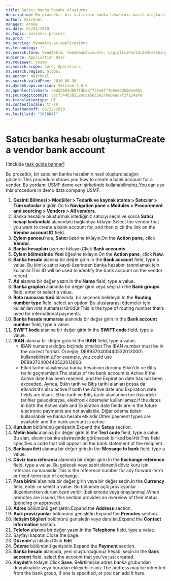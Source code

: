 ```yaml
---
title: Satıcı banka hesabı oluşturma
description: Bu prosedür, bir satıcının banka hesabının nasıl oluşturulacağını gösterir.
author: mkirknel
manager: AnnBe
ms.date: 07/01/2019
ms.topic: business-process
ms.prod: ''
ms.service: dynamics-ax-applications
ms.technology: ''
ms.search.form: VendTable, VendBankAccounts, LogisticsPostalAddressSingle
audience: Application User
ms.reviewer: josaw
ms.search.scope: Core, Operations
ms.search.region: Global
ms.author: mkirknel
ms.search.validFrom: 2016-06-30
ms.dyn365.ops.version: Version 7.0.0
ms.openlocfilehash: c8dd3664d86ffdb8bf731a6ff1e0ed60b50eed61
ms.sourcegitcommit: cbcf344b3b552acca56c3e27606eac7f2f124afe
ms.translationtype: HT
ms.contentlocale: tr-TR
ms.lasthandoff: 08/22/2019
ms.locfileid: "1916841"
---
```

# <a name="create-a-vendor-bank-account"></a><span data-ttu-id="560b4-103">Satıcı banka hesabı oluşturma</span><span class="sxs-lookup"><span data-stu-id="560b4-103">Create a vendor bank account</span></span>

[!include [task guide banner](../../includes/task-guide-banner.md)]

<span data-ttu-id="560b4-104">Bu prosedür, bir satıcının banka hesabının nasıl oluşturulacağını gösterir.</span><span class="sxs-lookup"><span data-stu-id="560b4-104">This procedure shows you how to create a bank account for a vendor.</span></span> <span data-ttu-id="560b4-105">Bu yordamı USMF demo veri şirketinde kullanabilirsiniz.</span><span class="sxs-lookup"><span data-stu-id="560b4-105">You can use this procedure in demo data company USMF.</span></span>

1. <span data-ttu-id="560b4-106">**Gezinti Bölmesi > Modüller > Tedarik ve kaynak atama > Satıcılar > Tüm satıcılar**'a gidin.</span><span class="sxs-lookup"><span data-stu-id="560b4-106">Go to **Navigation pane > Modules > Procurement and sourcing > Vendors > All vendors**.</span></span>
2. <span data-ttu-id="560b4-107">Banka hesabını oluşturmak istediğiniz satıcıyı seçin ve sonra **Satıcı hesap kodundaki** alanındaki bağlantıya tıklayın.</span><span class="sxs-lookup"><span data-stu-id="560b4-107">Select the vendor that you want to create a bank account for, and then click the link on the **Vendor account ID** field.</span></span>
3. <span data-ttu-id="560b4-108">**Eylem panosu**'nda, **Satıcı** üzerine tıklayın.</span><span class="sxs-lookup"><span data-stu-id="560b4-108">On the **Action pane**, click **Vendor**.</span></span>
4. <span data-ttu-id="560b4-109">**Banka hesapları** üzerine tıklayın.</span><span class="sxs-lookup"><span data-stu-id="560b4-109">Click **Bank accounts**.</span></span>
5. <span data-ttu-id="560b4-110">**Eylem bölmesinde** **Yeni** öğesine tıklayın.</span><span class="sxs-lookup"><span data-stu-id="560b4-110">On the **Action pane**, click **New**.</span></span>
6. <span data-ttu-id="560b4-111">**Banka hesabı** alanına bir değer girin.</span><span class="sxs-lookup"><span data-stu-id="560b4-111">In the **Bank account** field, type a value.</span></span> <span data-ttu-id="560b4-112">Bu kimlik satıcı kaydı üzerinden banka hesabını tanımlamak için kullanılır.</span><span class="sxs-lookup"><span data-stu-id="560b4-112">This ID will be used to identify the bank account on the vendor record.</span></span>  
7. <span data-ttu-id="560b4-113">**Ad** alanına bir değer yazın.</span><span class="sxs-lookup"><span data-stu-id="560b4-113">In the **Name** field, type a value.</span></span>
8. <span data-ttu-id="560b4-114">**Banka grupları** alanında bir değer girin veya seçin.</span><span class="sxs-lookup"><span data-stu-id="560b4-114">In the **Bank groups** field, enter or select a value.</span></span>
9. <span data-ttu-id="560b4-115">**Rota numarası türü** alanında, bir seçenek belirleyin.</span><span class="sxs-lookup"><span data-stu-id="560b4-115">In the **Routing number type** field, select an option.</span></span> <span data-ttu-id="560b4-116">Bu uluslararası ödemeler için kullanılan rota numarası türüdür.</span><span class="sxs-lookup"><span data-stu-id="560b4-116">This is the type of routing number that’s used for international payments.</span></span>  
10. <span data-ttu-id="560b4-117">**Banka hesabı numarası** alanında bir değer girin.</span><span class="sxs-lookup"><span data-stu-id="560b4-117">In the **Bank account number** field, type a value.</span></span>
11. <span data-ttu-id="560b4-118">**SWIFT kodu** alanına bir değer girin.</span><span class="sxs-lookup"><span data-stu-id="560b4-118">In the **SWIFT code** field, type a value.</span></span>
12. <span data-ttu-id="560b4-119">**IBAN** alanına bir değer girin.</span><span class="sxs-lookup"><span data-stu-id="560b4-119">In the **IBAN** field, type a value.</span></span>
    - <span data-ttu-id="560b4-120">IBAN numarası doğru biçimde olmalıdır.</span><span class="sxs-lookup"><span data-stu-id="560b4-120">The IBAN number must be in the correct format.</span></span> <span data-ttu-id="560b4-121">Örneğin, DE89370400440532013000'ı kullanabilirsiniz.</span><span class="sxs-lookup"><span data-stu-id="560b4-121">For example, you could use DE89370400440532013000.</span></span>  
    - <span data-ttu-id="560b4-122">Etkin tarihe ulaşılmışsa banka hesabının durumu Etkin'dir ve Bitiş tarihi geçmemiştir.</span><span class="sxs-lookup"><span data-stu-id="560b4-122">The status of the bank account is Active if the Active date has been reached, and the Expiration date has not been exceeded.</span></span> <span data-ttu-id="560b4-123">Ayrıca, Etkin tarih ve Bitiş tarihi alanları boşsa da etkindir.</span><span class="sxs-lookup"><span data-stu-id="560b4-123">It’s also active if both the Active date and Expiration date fields are blank.</span></span> <span data-ttu-id="560b4-124">Etkin tarih ve Bitiş tarihi alanlarının her ikisindeki tarihler gelecekteyse, elektronik ödemeler kullanılamaz.</span><span class="sxs-lookup"><span data-stu-id="560b4-124">If the dates in both the Active date and Expiration date fields are in the future electronic payments are not available.</span></span> <span data-ttu-id="560b4-125">Diğer ödeme tipleri kullanılabilir ve banka hesabı etkindir.</span><span class="sxs-lookup"><span data-stu-id="560b4-125">Other payment types are available and the bank account is active.</span></span>  
13. <span data-ttu-id="560b4-126">**Kurulum** bölümünü genişletin.</span><span class="sxs-lookup"><span data-stu-id="560b4-126">Expand the **Setup** section.</span></span>
14. <span data-ttu-id="560b4-127">**Metin kodu** alanına bir değer girin.</span><span class="sxs-lookup"><span data-stu-id="560b4-127">In the **Text code** field, type a value.</span></span> <span data-ttu-id="560b4-128">Bu alan, alıcının banka ekstresinde görünecek bir kod belirtir.</span><span class="sxs-lookup"><span data-stu-id="560b4-128">This field specifies a code that will appear on the bank statement of the recipient.</span></span>  
15. <span data-ttu-id="560b4-129">**Bankaya ileti** alanına bir değer girin.</span><span class="sxs-lookup"><span data-stu-id="560b4-129">In the **Message to bank** field, type a value.</span></span>
16. <span data-ttu-id="560b4-130">**Döviz kuru referansı** alanında bir değer girin.</span><span class="sxs-lookup"><span data-stu-id="560b4-130">In the **Exchange reference** field, type a value.</span></span> <span data-ttu-id="560b4-131">Bu gelecek veya sabit dönemli döviz kuru için referans numarasıdır.</span><span class="sxs-lookup"><span data-stu-id="560b4-131">This is the reference number for any forward-term or fixed-term rate of exchange.</span></span>
17. <span data-ttu-id="560b4-132">**Para birimi** alanında bir değer girin veya bir değer seçin.</span><span class="sxs-lookup"><span data-stu-id="560b4-132">In the **Currency** field, enter or select a value.</span></span> <span data-ttu-id="560b4-133">Bu bölümde açık provizyonlar düzenlenirken durum özeti verilir (beklemede veya onaylanmış).</span><span class="sxs-lookup"><span data-stu-id="560b4-133">When prenotes are issued, this section provides an overview of their status (pending or approved).</span></span>  
18. <span data-ttu-id="560b4-134">**Adres** bölümünü genişletin.</span><span class="sxs-lookup"><span data-stu-id="560b4-134">Expand the **Address** section.</span></span>
19. <span data-ttu-id="560b4-135">**Açık provizyonlar** bölümünü genişletin.</span><span class="sxs-lookup"><span data-stu-id="560b4-135">Expand the **Prenotes** section.</span></span>
20. <span data-ttu-id="560b4-136">**İletişim bilgileri** bölümünü genişletin veya daraltın.</span><span class="sxs-lookup"><span data-stu-id="560b4-136">Expand the **Contact information** section.</span></span>
21. <span data-ttu-id="560b4-137">**Telefon** alanına bir değer yazın.</span><span class="sxs-lookup"><span data-stu-id="560b4-137">In the **Telephone** field, type a value.</span></span>
22. <span data-ttu-id="560b4-138">Sayfayı kapatın.</span><span class="sxs-lookup"><span data-stu-id="560b4-138">Close the page.</span></span>
23. <span data-ttu-id="560b4-139">**Düzenle**'yi tıklatın.</span><span class="sxs-lookup"><span data-stu-id="560b4-139">Click **Edit**.</span></span>
24. <span data-ttu-id="560b4-140">**Ödeme** bölümünü genişletin.</span><span class="sxs-lookup"><span data-stu-id="560b4-140">Expand the **Payment** section.</span></span>
25. <span data-ttu-id="560b4-141">**Banka hesabı** alanında, yeni oluşturduğunuz hesabı seçin.</span><span class="sxs-lookup"><span data-stu-id="560b4-141">In the **Bank account** field, select the account that you’ve just created.</span></span>
26. <span data-ttu-id="560b4-142">**Kaydet**'e tıklayın.</span><span class="sxs-lookup"><span data-stu-id="560b4-142">Click **Save**.</span></span> <span data-ttu-id="560b4-143">Belirtilmişse adres banka grubundan devralınabilir veya buradan ekleyebilirsiniz.</span><span class="sxs-lookup"><span data-stu-id="560b4-143">The address may be inherited from the bank group, if one is specified, or you can add it here.</span></span>  

